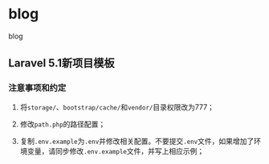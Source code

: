 # blog
blog


## Laravel 5.1新项目模板

### 注意事项和约定

1. 将`storage/`、`bootstrap/cache/`和`vendor/`目录权限改为777；

2. 修改`path.php`的路径配置；

3. 复制`.env.example`为`.env`并修改相关配置。不要提交`.env`文件，如果增加了环境变量，请同步修改`.env.example`文件，并写上相应示例；

